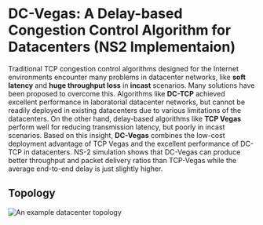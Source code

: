 # DC-Vegas: A Delay-based Congestion Control Algorithm for Datacenters (NS2 Implementaion)

Traditional TCP congestion control algorithms designed for the Internet environments encounter many problems in datacenter networks, like **soft latency** and **huge throughput loss**
in **incast** scenarios. Many solutions have been proposed to overcome this. Algorithms like **DC-TCP**  achieved excellent performance in laboratorial datacenter networks, but cannot
be readily deployed in existing datacenters due to various limitations of the datacenters. On the other hand, delay-based algorithms like **TCP Vegas** perform well
for reducing transmission latency, but poorly in incast scenarios. Based on this insight, **DC-Vegas** combines the low-cost deployment advantage of TCP Vegas and the excellent performance of
DC-TCP in datacenters. NS-2 simulation shows that DC-Vegas can produce better
throughput and packet delivery ratios than TCP-Vegas while the
average end-to-end delay is just slightly higher.

## Topology

![An example datacenter topology]([https://drive.google.com/file/d/15ZPwDyq1yUmND_0q1KjNpSjRIdf2Tzv3/view?usp=drive_link](https://drive.google.com/file/d/15ZPwDyq1yUmND_0q1KjNpSjRIdf2Tzv3/view?usp=sharing)https://drive.google.com/file/d/15ZPwDyq1yUmND_0q1KjNpSjRIdf2Tzv3/view?usp=sharing "Datacenter Topology")
